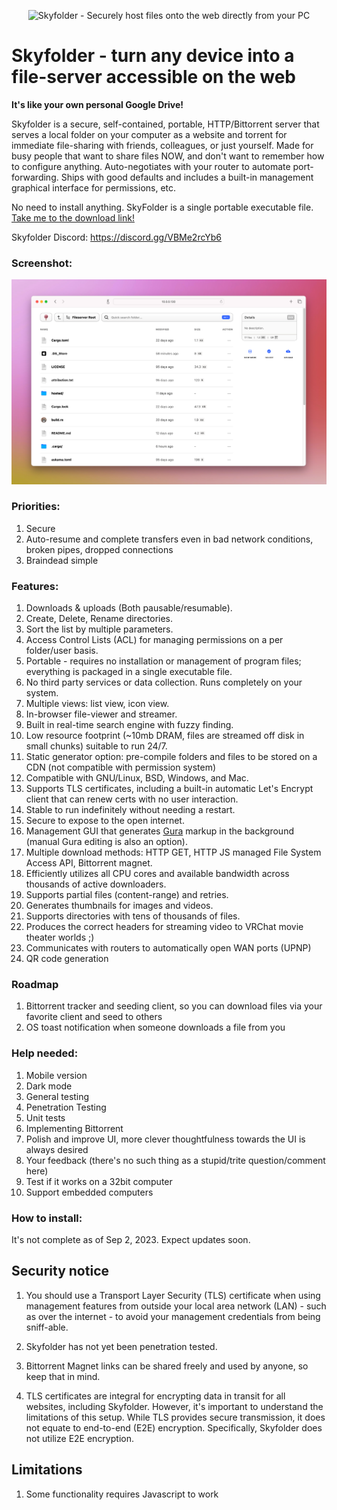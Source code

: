 <p align="center">
  <img src="https://github.com/mu-arch/skyfolder/blob/master/hosted/logo.png" alt="Skyfolder - Securely host files onto the web directly from your PC" title="SkyFolder" width="250px" height="250px">
</p>

# Skyfolder - turn any device into a file-server accessible on the web

**It's like your own personal Google Drive!**

Skyfolder is a secure, self-contained, portable, HTTP/Bittorrent server that serves a local folder on your computer as a website and torrent for immediate file-sharing with friends, colleagues, or just yourself. Made for busy people that want to share files NOW, and don't want to remember how to configure anything. Auto-negotiates with your router to automate port-forwarding. Ships with good defaults and includes a built-in management graphical interface for permissions, etc.

No need to install anything. SkyFolder is a single portable executable file. [Take me to the download link!](#how-to-install)

Skyfolder Discord: https://discord.gg/VBMe2rcYb6

### Screenshot:

![Screenshot](screenshot.png)

### Priorities:
1. Secure
2. Auto-resume and complete transfers even in bad network conditions, broken pipes, dropped connections
3. Braindead simple

### Features:

1. Downloads & uploads (Both pausable/resumable).
2. Create, Delete, Rename directories.
3. Sort the list by multiple parameters.
4. Access Control Lists (ACL) for managing permissions on a per folder/user basis.
5. Portable - requires no installation or management of program files; everything is packaged in a single executable file.
6. No third party services or data collection. Runs completely on your system.
7. Multiple views: list view, icon view.
8. In-browser file-viewer and streamer.
9. Built in real-time search engine with fuzzy finding.
10. Low resource footprint (~10mb DRAM, files are streamed off disk in small chunks) suitable to run 24/7.
11. Static generator option: pre-compile folders and files to be stored on a CDN (not compatible with permission system)
12. Compatible with GNU/Linux, BSD, Windows, and Mac.
13. Supports TLS certificates, including a built-in automatic Let's Encrypt client that can renew certs with no user interaction.
14. Stable to run indefinitely without needing a restart.
15. Secure to expose to the open internet.
16. Management GUI that generates [Gura](https://github.com/gura-conf/gura) markup in the background (manual Gura editing is also an option).
17. Multiple download methods: HTTP GET, HTTP JS managed File System Access API, Bittorrent magnet.
18. Efficiently utilizes all CPU cores and available bandwidth across thousands of active downloaders.
19. Supports partial files (content-range) and retries.
20. Generates thumbnails for images and videos.
21. Supports directories with tens of thousands of files.
22. Produces the correct headers for streaming video to VRChat movie theater worlds ;)
23. Communicates with routers to automatically open WAN ports (UPNP)
24. QR code generation

### Roadmap

1. Bittorrent tracker and seeding client, so you can download files via your favorite client and seed to others
2. OS toast notification when someone downloads a file from you

### Help needed:

1. Mobile version
2. Dark mode
3. General testing
4. Penetration Testing
5. Unit tests
6. Implementing Bittorrent
7. Polish and improve UI, more clever thoughtfulness towards the UI is always desired
8. Your feedback (there's no such thing as a stupid/trite question/comment here)
9. Test if it works on a 32bit computer
10. Support embedded computers

### How to install:

It's not complete as of Sep 2, 2023. Expect updates soon.

## Security notice

1. You should use a Transport Layer Security (TLS) certificate when using management features from outside your local area network (LAN) - such as over the internet - to avoid your management credentials from being sniff-able.

2. Skyfolder has not yet been penetration tested.

3. Bittorrent Magnet links can be shared freely and used by anyone, so keep that in mind.

4. TLS certificates are integral for encrypting data in transit for all websites, including Skyfolder. However, it's important to understand the limitations of this setup. While TLS provides secure transmission, it does not equate to end-to-end (E2E) encryption. Specifically, Skyfolder does not utilize E2E encryption.

## Limitations

1. Some functionality requires Javascript to work